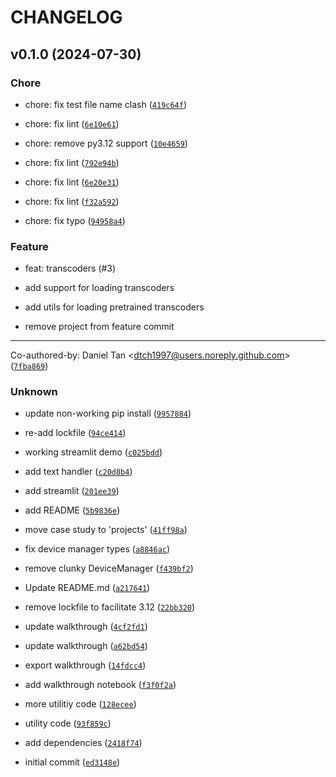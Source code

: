 # CHANGELOG

## v0.1.0 (2024-07-30)

### Chore

* chore: fix test file name clash ([`419c64f`](https://github.com/dtch1997/feature-lens/commit/419c64f3c28ed43da1c45d6b4a0addf98a43b2ce))

* chore: fix lint ([`6e10e61`](https://github.com/dtch1997/feature-lens/commit/6e10e6137e25075850213504db595adf3a1a21e8))

* chore: remove py3.12 support ([`10e4659`](https://github.com/dtch1997/feature-lens/commit/10e4659485bf5d71af0e7e268819a1f921d6686c))

* chore: fix lint ([`792e94b`](https://github.com/dtch1997/feature-lens/commit/792e94b7411407bf61e749b5d0c75ce0e65952ab))

* chore: fix lint ([`6e20e31`](https://github.com/dtch1997/feature-lens/commit/6e20e3162605852000c95077b9a38587c318c284))

* chore: fix lint ([`f32a592`](https://github.com/dtch1997/feature-lens/commit/f32a5920bdffef1436f4a9f118ef2f493ae2fad1))

* chore: fix typo ([`94958a4`](https://github.com/dtch1997/feature-lens/commit/94958a453d36b08aa8cf225128fda9b29d4e573b))

### Feature

* feat: transcoders (#3)

* add support for loading transcoders

* add utils for loading pretrained transcoders

* remove project from feature commit

---------

Co-authored-by: Daniel Tan &lt;dtch1997@users.noreply.github.com&gt; ([`7fba869`](https://github.com/dtch1997/feature-lens/commit/7fba869334dc942ebc19f52ca77c3b9d2852651c))

### Unknown

* update non-working pip install ([`9957884`](https://github.com/dtch1997/feature-lens/commit/9957884795d5934c5888e11baa271eb07c271b52))

* re-add lockfile ([`94ce414`](https://github.com/dtch1997/feature-lens/commit/94ce414b70c552a03d10770f67719bf5a5f5ba80))

* working streamlit demo ([`c025bdd`](https://github.com/dtch1997/feature-lens/commit/c025bdd47e7e003c9b30ea4ab8b59df880457099))

* add text handler ([`c20d8b4`](https://github.com/dtch1997/feature-lens/commit/c20d8b4ba851057dfbb72fd33713033546404d3d))

* add streamlit ([`201ee39`](https://github.com/dtch1997/feature-lens/commit/201ee39134f6fe90551a06bdd65354f32d9a8056))

* add README ([`5b9836e`](https://github.com/dtch1997/feature-lens/commit/5b9836e672fa4ecbf927ecdb1b65ef3bbcad4551))

* move case study to &#39;projects&#39; ([`41ff98a`](https://github.com/dtch1997/feature-lens/commit/41ff98a3b171bc54ab7d9a652dd6fc879f0deb01))

* fix device manager types ([`a8846ac`](https://github.com/dtch1997/feature-lens/commit/a8846ac9494b9de42e4b6d53fb50eae076f3cbff))

* remove clunky DeviceManager ([`f439bf2`](https://github.com/dtch1997/feature-lens/commit/f439bf2add9946b5a543928b8f6a9f0420461e0b))

* Update README.md ([`a217641`](https://github.com/dtch1997/feature-lens/commit/a217641f97e4c9ee8b75e6de27cac5ccd986a2a3))

* remove lockfile to facilitate 3.12 ([`22bb320`](https://github.com/dtch1997/feature-lens/commit/22bb3209cdd1580c0938c6bbc30973cdb1b84f7c))

* update walkthrough ([`4cf2fd1`](https://github.com/dtch1997/feature-lens/commit/4cf2fd160898dce8a353dedaaa64c496f1939f76))

* update walkthrough ([`a62bd54`](https://github.com/dtch1997/feature-lens/commit/a62bd54914660f190cce8e81614d2ff5a86106d4))

* export walkthrough ([`14fdcc4`](https://github.com/dtch1997/feature-lens/commit/14fdcc43d68b1887a204b3676629da9f9a36e65f))

* add walkthrough notebook ([`f3f0f2a`](https://github.com/dtch1997/feature-lens/commit/f3f0f2a46f194f599db970f2727344688054dccd))

* more utilitiy code ([`128ecee`](https://github.com/dtch1997/feature-lens/commit/128eceed6c0a83d09d9a0a90092c89d10bba4c82))

* utility code ([`93f859c`](https://github.com/dtch1997/feature-lens/commit/93f859c94ca851052042fdaa80bf98430ebcf4c9))

* add dependencies ([`2418f74`](https://github.com/dtch1997/feature-lens/commit/2418f742b0096668c17d2c349dfe4e56da619da5))

* initial commit ([`ed3148e`](https://github.com/dtch1997/feature-lens/commit/ed3148e4667d94f9e6d48a21efb13f8431bb6601))

